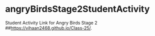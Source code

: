 # angryBirdsStage2StudentActivity
Student Activity Link for Angry Birds Stage 2
##https://vihaan2468.github.io/Class-25/.
